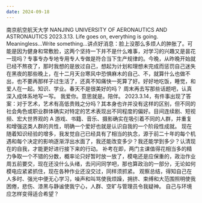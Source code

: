 ```yaml
---
date: 2024-09-18
---
```


南京航空航天大学
NANJING UNIVERSITY OF AERONAUTICS AND ASTRONAUTICS
2023.3.13. Life goes on, everything is going. Meaningless...Write something...讲点好消息：脸上没那么多烦人的肿胀了。可能是因为健身和常敷脸，这两个坚持一下并不是什么难事，对学习的兴趣又是昙花一现吗？专事专办专地专用专人专做是符合当下生产规律的。今晚，从昨晚开始就已经不熬夜了，那时我想的是放过自己，想起为计划和理想未完成而惩罚自己迷失在黑夜的那些晚上，在十二月天台寒风中恐惧麻木的自己、不，就算什么也做不出，也不要再那样子过生活了，还真不知痛快一死算了好。好好地吃饭，睡觉，和爱人在一起。知识、学业。春天不是很美好的吗？
周末再去写那些话题吧，认真深入成体系地写一写。
我爱你。意思就是。陪伴。
2023.3.14，有件事出现了答案：对于艺术，艺术有高低贵贱之分吗？其本身也许并没有这样的区别，但不同的社会角色或职业群体确实对特定的艺术表现出不同程度的偏好。目间连续剧、短视频、宏大世界观的 A 游戏、书籍、音乐、摄影确实在吸引着不同的人群，并重复和增强这类人群的共性，明确一个爱好也就是认识自我的一个阶段性成就。
现在随着知识经验的增多，我发觉自己已经具有了相当的执念，源于前二十年的每个机遇和每个决定的影响逐渐浮出水面了，我还能改变多少？我还能学到多少？认清现在的自我，才能更好进行接下来的行动。
补考在即，两门主课值得花相当多的精力争取一个不错的分数，概率论只好暂时放一放了，模电还是应保重的，政治作业周五前要交，现在还没什么头绪，去问问同学吧，那也算政治的一部分，无论如何模电应紧紧抓住，现在各种作业还没交过，同样须抓紧。
观察总结，得知自己在人多时、强光中便无心学习，噪声和叫骂使我烦躁，拥挤、束缚和大范围照明使我困倦，悲伤、漆黑与静谧使我宁心，人群、空旷与管理员令我疑神。
自己与环境应怎样变得适合希望？
